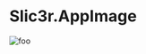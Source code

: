 # Slic3r.AppImage

![foo](https://github.com/nx-appbuild-hub/Slic3r.AppImage//actions/workflows/makefile.yml/badge.svg)
